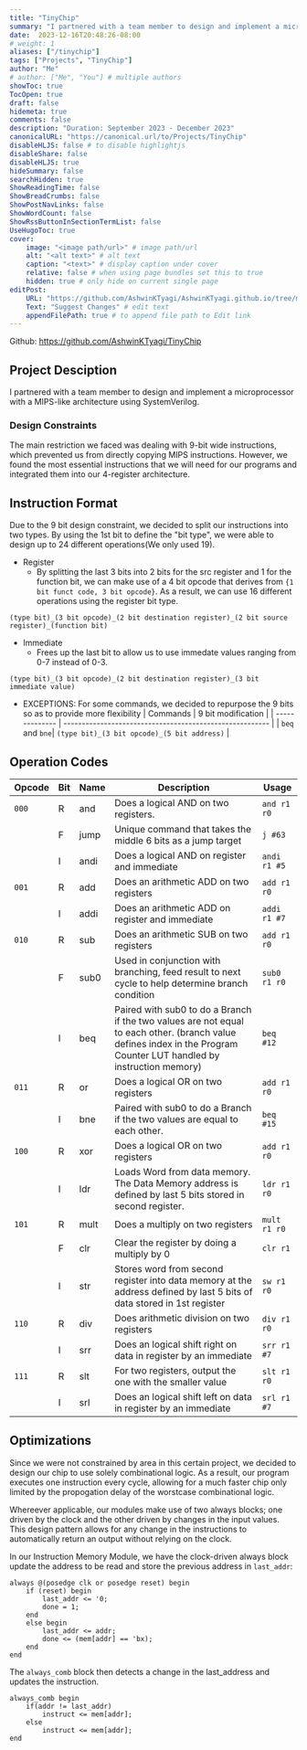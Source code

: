 ```yaml
---
title: "TinyChip"
summary: "I partnered with a team member to design and implement a microprocessor with a MIPS-like architecture using SystemVerilog."
date:  2023-12-16T20:48:26-08:00
# weight: 1
aliases: ["/tinychip"]
tags: ["Projects", "TinyChip"]
author: "Me"
# author: ["Me", "You"] # multiple authors
showToc: true
TocOpen: true
draft: false
hidemeta: true
comments: false
description: "Duration: September 2023 - December 2023"
canonicalURL: "https://canonical.url/to/Projects/TinyChip"
disableHLJS: false # to disable highlightjs
disableShare: false
disableHLJS: true
hideSummary: false
searchHidden: true
ShowReadingTime: false
ShowBreadCrumbs: false
ShowPostNavLinks: false
ShowWordCount: false
ShowRssButtonInSectionTermList: false
UseHugoToc: true
cover:
    image: "<image path/url>" # image path/url
    alt: "<alt text>" # alt text
    caption: "<text>" # display caption under cover
    relative: false # when using page bundles set this to true
    hidden: true # only hide on current single page
editPost:
    URL: "https://github.com/AshwinKTyagi/AshwinKTyagi.github.io/tree/main/content"
    Text: "Suggest Changes" # edit text
    appendFilePath: true # to append file path to Edit link
---
```

Github: https://github.com/AshwinKTyagi/TinyChip

## Project Desciption

I partnered with a team member to design and implement a microprocessor with a MIPS-like architecture using SystemVerilog.

### Design Constraints

The main restriction we faced was dealing with 9-bit wide instructions, which prevented us from directly copying MIPS instructions.
However, we found the most essential instructions that we will need for our programs and integrated them into our 4-register architecture.

## Instruction Format

Due to the 9 bit design constraint, we decided to split our instructions into two types. By using the 1st bit to define the "bit type",
we were able to design up to 24 different operations(We only used 19).

- Register 
    - By splitting the last 3 bits into 2 bits for the src register and 1 for the function bit, we can make use of a 4 bit opcode that derives from `{1 bit funct code, 3 bit opcode}`. 
    As a result, we can use 16 different operations using the register bit type.
```
(type bit)_(3 bit opcode)_(2 bit destination register)_(2 bit source register)_(function bit)
```
- Immediate
    - Frees up the last bit to allow us to use immedate values ranging from 0-7 instead of 0-3. 
```
(type bit)_(3 bit opcode)_(2 bit destination register)_(3 bit immediate value)
```
- EXCEPTIONS: For some commands, we decided to repurpose the 9 bits so as to provide more flexibility
| Commands       | 9 bit modification                                       |
| -------------- | -------------------------------------------------------- |
| `beq` and `bne`| `(type bit)_(3 bit opcode)_(5 bit address)`              |


## Operation Codes

| Opcode | Bit | Name |  Description | Usage    |
| ------ | --- | ---- | ------------ | -------- |
| `000`  | R   | and  | Does a logical AND on two registers.  | `and r1 r0` |
|        | F   | jump | Unique command that takes the middle 6 bits as a jump target | `j #63` |
|        | I   | andi | Does a logical AND on register and immediate  | `andi r1 #5` |
| `001`  | R   | add  | Does an arithmetic ADD on two registers | `add r1 r0` |
|        | I   | addi | Does an arithmetic ADD on register and immediate | `addi r1 #7` |
| `010`  | R   | sub  | Does an arithmetic SUB on two registers | `add r1 r0` |
|        | F   | sub0 | Used in conjunction with branching, feed result to next cycle to help determine branch condition | `sub0 r1 r0` | 
|        | I   | beq  | Paired with sub0 to do a Branch if the two values are not equal to each other. (branch value defines index in the Program Counter LUT handled by instruction memory) | `beq #12` |
| `011`  | R   | or   | Does a logical OR on two registers | `add r1 r0` |
|        | I   | bne  | Paired with sub0 to do a Branch if the two values are equal to each other. | `beq #15` |
| `100`  | R   | xor  | Does a logical OR on two registers | `add r1 r0` |
|        | I   | ldr  | Loads Word from data memory. The Data Memory address is defined by last 5 bits stored in second register.| `ldr r1 r0` |
| `101`  | R   | mult | Does a multiply on two registers | `mult r1 r0` |
|        | F   | clr  | Clear the register by doing a multiply by 0 | `clr r1` | 
|        | I   | str  | Stores word from second register into data memory at the address defined by last 5 bits of data stored in 1st register  | `sw r1 r0` |
| `110`  | R   | div  | Does arithmetic division on two registers | `div r1 r0` |
|        | I   | srr  | Does an logical shift right on data in register by an immediate | `srr r1 #7` |
| `111`  | R   | slt  | For two registers, output the one with the smaller value | `slt r1 r0` |
|        | I   | srl  | Does an logical shift left on data in register by an immediate | `srl r1 #7` |

## Optimizations

Since we were not constrained by area in this certain project, we decided to design our chip to use solely combinational logic.
As a result, our program executes one instruction every cycle, allowing for a much faster chip only limited by the propogation delay of the worstcase combinational logic.

Whereever applicable, our modules make use of two always blocks; one driven by the clock and the other driven by changes in the input values.
This design pattern allows for any change in the instructions to automatically return an output without relying on the clock.

In our Instruction Memory Module, we have the clock-driven always block update the address to be read and store the previous address in `last_addr`:
```
always @(posedge clk or posedge reset) begin
    if (reset) begin
        last_addr <= '0;
        done = 1;
    end
    else begin
        last_addr <= addr;
        done <= (mem[addr] == 'bx);
    end
end
```
The `always_comb` block then detects a change in the last_address and updates the instruction.
```
always_comb begin
    if(addr != last_addr) 
        instruct <= mem[addr];
    else
        instruct <= mem[addr];
end
```

